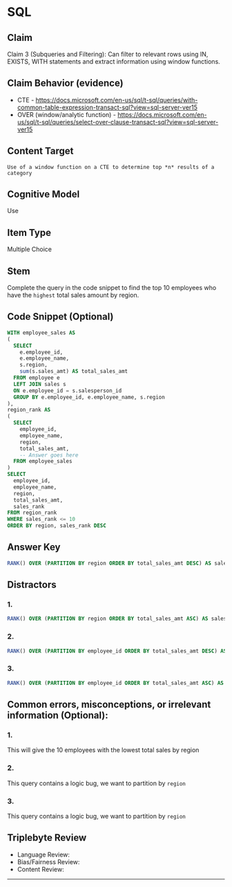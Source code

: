 # SQL

## Claim

Claim 3 (Subqueries and Filtering): Can filter to relevant rows using IN, EXISTS, WITH statements and extract information using window functions.

## Claim Behavior (evidence)

- CTE - https://docs.microsoft.com/en-us/sql/t-sql/queries/with-common-table-expression-transact-sql?view=sql-server-ver15
- OVER (window/analytic function) - https://docs.microsoft.com/en-us/sql/t-sql/queries/select-over-clause-transact-sql?view=sql-server-ver15

## Content Target

`Use of a window function on a CTE to determine top *n* results of a category`

## Cognitive Model

Use

## Item Type

Multiple Choice

## Stem

Complete the query in the code snippet to find the top 10 employees who have the `highest` total sales amount by region.

## Code Snippet (Optional)

```sql
WITH employee_sales AS
(
  SELECT
    e.employee_id,
    e.employee_name,
    s.region,
    sum(s.sales_amt) AS total_sales_amt
  FROM employee e
  LEFT JOIN sales s
  ON e.employee_id = s.salesperson_id
  GROUP BY e.employee_id, e.employee_name, s.region
),
region_rank AS
(
  SELECT
    employee_id,
    employee_name,
    region,
    total_sales_amt,
    -- Answer goes here
  FROM employee_sales
)
SELECT
  employee_id,
  employee_name,
  region,
  total_sales_amt,
  sales_rank
FROM region_rank
WHERE sales_rank <= 10
ORDER BY region, sales_rank DESC
```

## Answer Key

```sql
RANK() OVER (PARTITION BY region ORDER BY total_sales_amt DESC) AS sales_rank
```

## Distractors

### 1.

```sql
RANK() OVER (PARTITION BY region ORDER BY total_sales_amt ASC) AS sales_rank
```

### 2.

```sql
RANK() OVER (PARTITION BY employee_id ORDER BY total_sales_amt DESC) AS sales_rank
```

### 3.

```sql
RANK() OVER (PARTITION BY employee_id ORDER BY total_sales_amt ASC) AS sales_rank
```

## Common errors, misconceptions, or irrelevant information (Optional):

### 1.

This will give the 10 employees with the lowest total sales by region

### 2.

This query contains a logic bug, we want to partition by `region`

### 3.

This query contains a logic bug, we want to partition by `region`

## Triplebyte Review

- Language Review:
- Bias/Fairness Review:
- Content Review:

---
